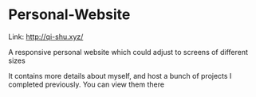 # Personal-Website

Link: http://qi-shu.xyz/

A responsive personal website which could adjust to screens of different sizes

It contains more details about myself, and host a bunch of projects I completed previously. You can view them there
